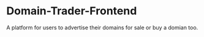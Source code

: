 # Domain-Trader-Frontend
A platform for users to advertise their domains for sale or buy a domian too.
